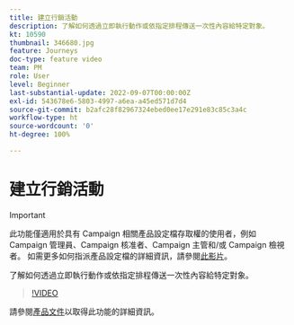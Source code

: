 ```yaml
---
title: 建立行銷活動
description: 了解如何透過立即執行動作或依指定排程傳送一次性內容給特定對象。
kt: 10590
thumbnail: 346680.jpg
feature: Journeys
doc-type: feature video
team: PM
role: User
level: Beginner
last-substantial-update: 2022-09-07T00:00:00Z
exl-id: 543678e6-5803-4997-a6ea-a45ed571d7d4
source-git-commit: b2afc28f82967324ebed0ee17e291e83c85c3a4c
workflow-type: ht
source-wordcount: '0'
ht-degree: 100%

---
```


# 建立行銷活動

>[!IMPORTANT]
>
>此功能僅適用於具有 Campaign 相關產品設定檔存取權的使用者，例如 Campaign 管理員、Campaign 核准者、Campaign 主管和/或 Campaign 檢視者。 如需更多如何指派產品設定檔的詳細資訊，請參閱[此影片](/help/set-up-access/access-management.md)。

了解如何透過立即執行動作或依指定排程傳送一次性內容給特定對象。

>[!VIDEO](https://video.tv.adobe.com/v/346680?quality=12&learn=on)

請參閱[產品文件](https://experienceleague.adobe.com/docs/journey-optimizer/using/campaigns/get-started-with-campaigns.html?lang=zh-Hant)以取得此功能的詳細資訊。
